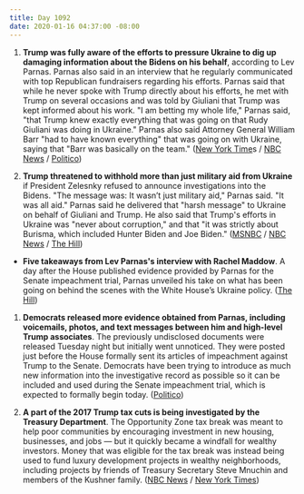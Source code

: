 ```yaml
---
title: Day 1092
date: 2020-01-16 04:37:00 -08:00
---
```


1. **Trump was fully aware of the efforts to pressure Ukraine to dig up damaging information about the Bidens on his behalf**, according to Lev Parnas. Parnas also said in an interview that he regularly communicated with top Republican fundraisers regarding his efforts. Parnas said that while he never spoke with Trump directly about his efforts, he met with Trump on several occasions and was told by Giuliani that Trump was kept informed about his work. "I am betting my whole life," Parnas said, "that Trump knew exactly everything that was going on that Rudy Giuliani was doing in Ukraine." Parnas also said Attorney General William Barr "had to have known everything" that was going on with Ukraine, saying that "Barr was basically on the team." ([New York Time](https://www.nytimes.com/2020/01/15/us/politics/lev-parnas-ukraine-trump-giuliani.html)s / [NBC News](https://www.nbcnews.com/news/us-news/giuliani-associate-parnas-says-trump-knew-exactly-what-was-going-n1116731) / [Politico](https://www.politico.com/news/2020/01/15/house-democrats-parnas-evidence-099413))

2. **Trump threatened to withhold more than just military aid from Ukraine** if President Zelesnky refused to announce investigations into the Bidens. "The message was: It wasn’t just military aid," Parnas said. "It was all aid." Parnas said he delivered that "harsh message" to Ukraine on behalf of Giuliani and Trump. He also said that Trump's efforts in Ukraine was "never about corruption," and that "it was strictly about Burisma, which included Hunter Biden and Joe Biden." ([MSNBC](https://www.msnbc.com/msnbc/watch/lev-parnas-on-maddow-everybody-was-in-the-loop-76876869606) / [NBC News](https://www.nbcnews.com/news/us-news/giuliani-associate-parnas-says-trump-knew-exactly-what-was-going-n1116731) / [The Hill](https://thehill.com/homenews/administration/478528-parnas-reveals-new-accusations-against-trump-in-maddow-interview))

* **Five takeaways from Lev Parnas's interview with Rachel Maddow**. A day after the House published evidence provided by Parnas for the Senate impeachment trial, Parnas unveiled his take on what has been going on behind the scenes with the White House’s Ukraine policy. ([The Hill](https://thehill.com/homenews/administration/478528-parnas-reveals-new-accusations-against-trump-in-maddow-interview))

1. **Democrats released more evidence obtained from Parnas, including voicemails, photos, and text messages between him and high-level Trump associates**. The previously undisclosed documents were released Tuesday night but initially went unnoticed. They were posted just before the House formally sent its articles of impeachment against Trump to the Senate. Democrats have been trying to introduce as much new information into the investigative record as possible so it can be included and used during the Senate impeachment trial, which is expected to formally begin today. ([Politico](https://www.politico.com/news/2020/01/15/house-democrats-parnas-evidence-099413))

2. **A part of the 2017 Trump tax cuts is being investigated by the Treasury Department**. The Opportunity Zone tax break was meant to help poor communities by encouraging investment in new housing, businesses, and jobs — but it quickly became a windfall for wealthy investors. Money that was eligible for the tax break was instead being used to fund luxury development projects in wealthy neighborhoods, including projects by friends of Treasury Secretary Steve Mnuchin and members of the Kushner family. ([NBC News](https://www.nbcnews.com/politics/donald-trump/treasury-s-internal-watchdog-probing-trump-administration-opportunity-zone-program-n1116716) / [New York Times](https://www.nytimes.com/2020/01/15/business/trump-opportunity-zone-investigation.html))